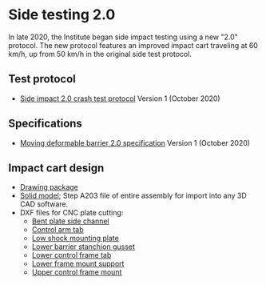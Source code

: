 # Side testing 2.0

In late 2020, the Institute began side impact testing using a new "2.0" protocol. The new protocol
features an improved impact cart traveling at 60 km/h, up from 50 km/h in the original side test protocol.

## Test protocol

- [Side impact 2.0 crash test protocol](Side%20impact%202.0%20test%20protocol.pdf) Version 1 (October 2020)

## Specifications

- [Moving deformable barrier 2.0 specification](Moving%20deformable%20barrier%20spec.pdf) Version 1 (October 2020)

## Impact cart design

- [Drawing package](Impact%20Cart/Drawing%20package.pdf)
- [Solid model](Impact%20Cart/Impact%20Cart%20with%20Suspension.STEP); Step A203 file of entire assembly for import
  into any 3D CAD software.
- DXF files for CNC plate cutting:
  - [Bent plate side channel](Impact%20Cart/Bent%20Plate%20Side%20Channel.DXF)
  - [Control arm tab](Impact%20Cart/Control%20Arm%20Tab.DXF)
  - [Low shock mounting plate](Impact%20Cart/Low%20Shock%20Mt%20Plate.DXF)
  - [Lower barrier stanchion gusset](Impact%20Cart/Lower%20Barrier%20Stanchion%20Gusset.DXF)
  - [Lower control frame tab](Impact%20Cart/Lower%20Control%20Frame%20Tab.DXF)
  - [Lower frame mount support](Impact%20Cart/Lower%20Frame%20Mt%20Support.DXF)
  - [Upper control frame mount](Impact%20Cart/Upper%20Control%20Frame%20Mount.DXF)
